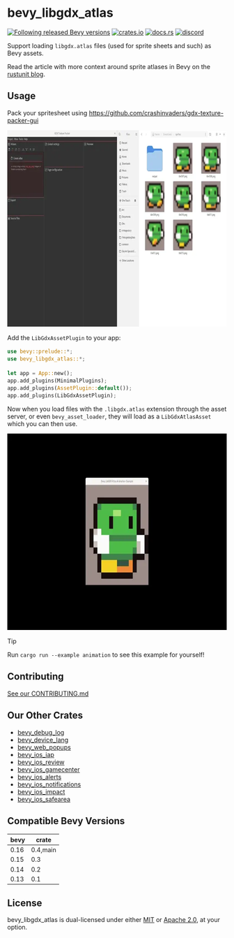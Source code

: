# bevy_libgdx_atlas

[![Following released Bevy versions](https://img.shields.io/badge/Bevy%20tracking-released%20version-lightblue)](https://bevyengine.org/learn/quick-start/plugin-development/#main-branch-tracking)
[![crates.io](https://img.shields.io/crates/v/bevy_libgdx_atlas)](https://crates.io/crates/bevy_libgdx_atlas)
[![docs.rs](https://docs.rs/bevy_libgdx_atlas/badge.svg)](https://docs.rs/bevy_libgdx_atlas)
[![discord][sh_discord]][lk_discord]

[sh_discord]: https://img.shields.io/discord/1176858176897953872?label=discord&color=5561E6
[lk_discord]: https://discord.gg/rQNeEnMhus

Support loading `libgdx.atlas` files (used for sprite sheets and such) as Bevy assets.

Read the article with more context around sprite atlases in Bevy on the [rustunit blog](https://rustunit.com/blog/2024/10-21-bevy-libgdx-atlas/).

## Usage

Pack your spritesheet using https://github.com/crashinvaders/gdx-texture-packer-gui

<img src="texture_packer_example.webp" width="800" height="450" alt="Texture packer example" />

Add the `LibGdxAssetPlugin` to your app:

```rust
use bevy::prelude::*;
use bevy_libgdx_atlas::*;

let app = App::new();
app.add_plugins(MinimalPlugins);
app.add_plugins(AssetPlugin::default());
app.add_plugins(LibGdxAssetPlugin);
```

Now when you load files with the `.libgdx.atlas` extension through the asset server, or even `bevy_asset_loader`, they will load as a `LibGdxAtlasAsset` which you can then use.

<img src="animated_spritesheet_example.webp" width="800" height="450" alt="Animated spritesheet example" />

> [!TIP]
> Run `cargo run --example animation` to see this example for yourself!

## Contributing

[See our CONTRIBUTING.md](/CONTRIBUTING.md)

## Our Other Crates

- [bevy_debug_log](https://github.com/rustunit/bevy_debug_log)
- [bevy_device_lang](https://github.com/rustunit/bevy_device_lang)
- [bevy_web_popups](https://github.com/rustunit/bevy_web_popups)
- [bevy_ios_iap](https://github.com/rustunit/bevy_ios_iap)
- [bevy_ios_review](https://github.com/rustunit/bevy_ios_review)
- [bevy_ios_gamecenter](https://github.com/rustunit/bevy_ios_gamecenter)
- [bevy_ios_alerts](https://github.com/rustunit/bevy_ios_alerts)
- [bevy_ios_notifications](https://github.com/rustunit/bevy_ios_notifications)
- [bevy_ios_impact](https://github.com/rustunit/bevy_ios_impact)
- [bevy_ios_safearea](https://github.com/rustunit/bevy_ios_safearea)

## Compatible Bevy Versions

|bevy|crate|
|-|-|
|0.16|0.4,main|
|0.15|0.3|
|0.14|0.2|
|0.13|0.1|

## License

bevy_libgdx_atlas is dual-licensed under either [MIT](https://opensource.org/license/MIT) or [Apache 2.0](https://www.apache.org/licenses/LICENSE-2.0), at your option.
